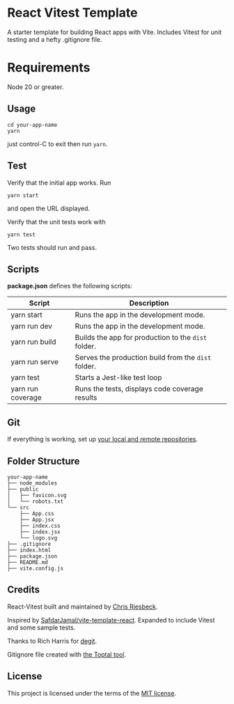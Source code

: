 # React Vitest Template

A starter template for building React apps with Vite. Includes Vitest for unit testing and
a hefty .gitignore file.

# Requirements

Node 20 or greater.

## Usage

```
cd your-app-name
yarn
```
just control-C to exit then run ``yarn``.

## Test

Verify that the initial app works. Run

```
yarn start
```

and open the URL displayed.

Verify that the unit tests work with

```
yarn test
```

Two tests should run and pass. 

## Scripts

**package.json** defines the following scripts:

| Script           | Description                                         |
| -----------------| --------------------------------------------------- |
| yarn start        | Runs the app in the development mode.               |
| yarn run dev      | Runs the app in the development mode.               |
| yarn run build    | Builds the app for production to the `dist` folder. |
| yarn run serve    | Serves the production build from the `dist` folder. |
| yarn test         | Starts a Jest-like test loop                        |
| yarn run coverage | Runs the tests, displays code coverage results      |


## Git

If everything is working, set up [your local and remote repositories](https://docs.github.com/en/get-started/importing-your-projects-to-github/importing-source-code-to-github/adding-locally-hosted-code-to-github#adding-a-local-repository-to-github-using-git).

## Folder Structure

```
your-app-name
├── node_modules
├── public
│   ├── favicon.svg
│   └── robots.txt
└── src
    ├── App.css
    ├── App.jsx
    ├── index.css
    ├── index.jsx
    └── logo.svg
├── .gitignore
├── index.html
├── package.json
├── README.md
├── vite.config.js
```

## Credits

React-Vitest built and maintained by [Chris Riesbeck](https://github.com/criesbeck).

Inspired by [SafdarJamal/vite-template-react](https://github.com/SafdarJamal/vite-template-react).
Expanded to include Vitest and some sample tests.

Thanks to Rich Harris for [degit](https://www.npmjs.com/package/degit).

Gitignore file created with [the Toptal tool](https://www.toptal.com/developers/gitignore/api/react,firebase,visualstudiocode,macos,windows).


## License

This project is licensed under the terms of the [MIT license](./LICENSE).
